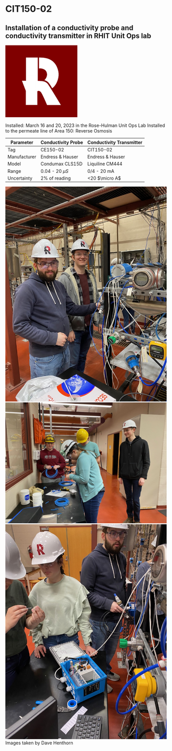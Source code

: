 # CIT150-02
## Installation of a conductivity probe and conductivity transmitter in RHIT Unit Ops lab

![Rose-Hulman Logo](https://raw.githubusercontent.com/henthornlab/ProcessAnalytics/master/RHITlogo.png)

Installed: March 16 and 20, 2023 in the Rose-Hulman Unit Ops Lab
Installed to the permeate line of Area 150: Reverse Osmosis

|Parameter     |Conductivity Probe   |Conductivity Transmitter   |
|--------------|---------------------|---------------------------|
|Tag           |CE150-02             |CIT150-02                  |
|Manufacturer  |Endress & Hauser     |Endress & Hauser           |
|Model         |Condumax CLS15D      |Liquiline CM444            |
|Range         |0.04 - 20 $\mu S$    |0/4 - 20 mA                |
|Uncertainty   |2% of reading        |<20 $\micro A$             |

![Image of 2 RHIT Students standing by the reverse osmosis area](https://raw.githubusercontent.com/henthornlab/CIT150-02/main/cit150-02-install-1.jpeg)
![Image of 4 RHIT Students working on attaching the ends on ethernet cables](https://raw.githubusercontent.com/henthornlab/CIT150-02/main/cit150-02-install-4.jpeg)
![Image of RHIT Students connecting the conductivity transmitter to the power source](https://raw.githubusercontent.com/henthornlab/CIT150-02/main/cit150-02-install-6.jpeg)
Images taken by Dave Henthorn

